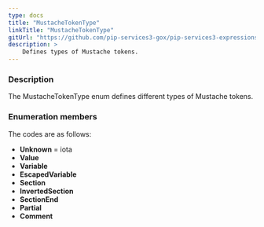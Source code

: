 ```yaml
---
type: docs
title: "MustacheTokenType"
linkTitle: "MustacheTokenType"
gitUrl: "https://github.com/pip-services3-gox/pip-services3-expressions-gox"
description: > 
    Defines types of Mustache tokens.
---
```


### Description

The MustacheTokenType enum defines different types of Mustache tokens.


### Enumeration members

The codes are as follows:

- **Unknown** = iota
- **Value**
- **Variable**
- **EscapedVariable**
- **Section**
- **InvertedSection**
- **SectionEnd**
- **Partial**
- **Comment**
